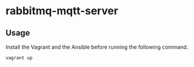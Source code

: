 # rabbitmq-mqtt-server

## Usage
Install the Vagrant and the Ansible before running the following command.
```
vagrant up
```
